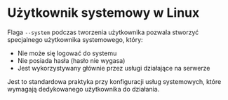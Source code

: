 # Użytkownik systemowy w Linux

Flaga `--system` podczas tworzenia użytkownika pozwala stworzyć specjalnego użytkownika systemowego, który:

- Nie może się logować do systemu
- Nie posiada hasła (hasło nie wygasa)
- Jest wykorzystywany głównie przez usługi działające na serwerze

Jest to standardowa praktyka przy konfiguracji usług systemowych, które wymagają dedykowanego użytkownika do działania.
